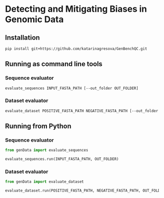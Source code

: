 # Detecting and Mitigating Biases in Genomic Data

## Installation

```bash
pip install git+https://github.com/katarinagresova/GenBenchQC.git
```

## Running as command line tools

### Sequence evaluator

```bash
evaluate_sequences INPUT_FASTA_PATH [--out_folder OUT_FOLDER]
```

### Dataset evaluator

```bash
evaluate_dataset POSITIVE_FASTA_PATH NEGATIVE_FASTA_PATH [--out_folder OUT_FOLDER]
```

## Running from Python

### Sequence evaluator

```python
from genData import evaluate_sequences

evaluate_sequences.run(INPUT_FASTA_PATH, OUT_FOLDER)
```

### Dataset evaluator

```python
from genData import evaluate_dataset

evaluate_dataset.run(POSITIVE_FASTA_PATH, NEGATIVE_FASTA_PATH, OUT_FOLDER)
```
